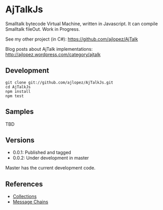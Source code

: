 # AjTalkJs

Smalltalk bytecode Virtual Machine, written in Javascript. It can compile Smalltalk fileOut. Work in Progress.

See my other project (in C#): https://github.com/ajlopez/AjTalk

Blog posts about AjTalk implementations: http://ajlopez.wordpress.com/category/ajtalk

## Development

```
git clone git://github.com/ajlopez/AjTalkJs.git
cd AjTalkJs
npm install
npm test
```

## Samples

TBD

## Versions

- 0.0.1: Published and tagged
- 0.0.2: Under development in master

Master has the current development code.

## References

- [Collections](http://www.inf.ufsc.br/poo/smalltalk/ibm/tutorial/chap7.html)
- [Message Chains](http://blog.3plus4.org/2007/08/30/message-chains/)


